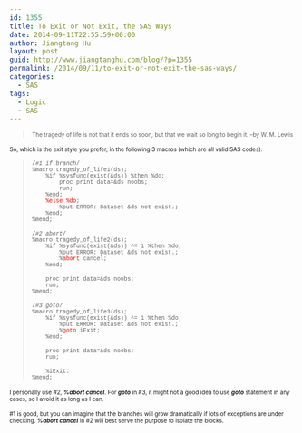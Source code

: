 ```yaml
---
id: 1355
title: To Exit or Not Exit, the SAS Ways
date: 2014-09-11T22:55:59+00:00
author: Jiangtang Hu
layout: post
guid: http://www.jiangtanghu.com/blog/?p=1355
permalink: /2014/09/11/to-exit-or-not-exit-the-sas-ways/
categories:
  - SAS
tags:
  - Logic
  - SAS
---
```

> <font size="1">The tragedy of life is not that it ends so soon, but that we wait so long to begin it. –by W. M. Lewis</font>

<font size="1">So, which is the exit style you prefer, in the following 3 macros (which are all valid SAS codes): </font>

> <font size="1" face="Courier New">/*#1 if branch*/ <br />%macro tragedy_of_life1(ds); <br />&#160;&#160;&#160; %if %sysfunc(exist(&ds)) %then %do; <br />&#160;&#160;&#160;&#160;&#160;&#160;&#160; proc print data=&ds noobs; <br />&#160;&#160;&#160;&#160;&#160;&#160;&#160; run; <br />&#160;&#160;&#160; %end; <br />&#160;&#160;&#160; <font color="#ff0000">%else %do</font>; <br />&#160;&#160;&#160;&#160;&#160;&#160;&#160; %put ERROR: Dataset &ds not exist.; <br />&#160;&#160;&#160; %end; <br />%mend;</font>
> 
> <font size="1" face="Courier New">/*#2 abort*/ <br />%macro tragedy_of_life2(ds); <br />&#160;&#160;&#160; %if %sysfunc(exist(&ds)) ^= 1 %then %do; <br />&#160;&#160;&#160;&#160;&#160;&#160;&#160; %put ERROR: Dataset &ds not exist.; <br />&#160;&#160;&#160;&#160;&#160;&#160;&#160; %<font color="#ff0000">abort</font> cancel;&#160;&#160;&#160; <br />&#160;&#160;&#160; %end;</font>
> 
> <font size="1" face="Courier New">&#160;&#160;&#160; proc print data=&ds noobs; <br />&#160;&#160;&#160; run; <br />%mend;</font>
> 
> <font size="1" face="Courier New">/*#3 goto*/ <br />%macro tragedy_of_life3(ds); <br />&#160;&#160;&#160; %if %sysfunc(exist(&ds)) ^= 1 %then %do; <br />&#160;&#160;&#160;&#160;&#160;&#160;&#160; %put ERROR: Dataset &ds not exist.; <br />&#160;&#160;&#160;&#160;&#160;&#160;&#160; %<font color="#ff0000">goto</font> iExit;&#160;&#160;&#160; <br />&#160;&#160;&#160; %end;</font>
> 
> <font size="1" face="Courier New">&#160;&#160;&#160; proc print data=&ds noobs; <br />&#160;&#160;&#160; run;</font>
> 
> <font size="1" face="Courier New">&#160;&#160;&#160; %iExit: <br />%mend;</font>

<font size="1">I personally use #2, <em><strong>%abort cancel</strong></em>. For <strong><em>goto</em></strong> in #3, it might not a good idea to use <strong><em>goto</em></strong> statement in any cases, so I avoid it as long as I can. </font>

<font size="1">#1 is good, but you can imagine that the branches will grow dramatically if lots of exceptions are under checking. <em><strong>%abort cancel</strong></em> in #2 will best serve the purpose to isolate the blocks.</font>